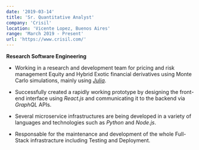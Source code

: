 ```yaml
---
date: '2019-03-14'
title: 'Sr. Quantitative Analyst'
company: 'Crisil'
location: 'Vicente Lopez, Buenos Aires'
range: 'March 2019 - Present'
url: 'https://www.crisil.com/'
---
```


**Research Software Engineering**

- Working in a research and development team for pricing and risk management Equity and Hybrid Exotic
financial derivatives using Monte Carlo simulations, mainly using [*Julia*](https://julialang.org/).

- Successfully created a rapidly working prototype by designing the front-end interface using *React.js* and
communicating it to the backend via *GraphQL* APIs.

- Several microservice infrastructures are being developed in a variety of languages and technologies such as *Python* and *Node.js*.

- Responsable for the maintenance and development of the whole Full-Stack infrastracture including Testing and Deployment. 

